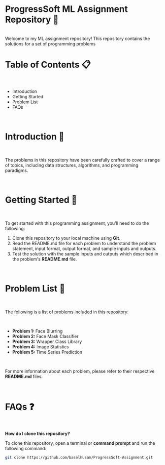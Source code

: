 # ProgressSoft ML Assignment Repository 🚀
<br>
Welcome to my ML assignment repository! This repository contains the solutions for a set of programming problems

<br>

# Table of Contents 📋

<br>

- Introduction
- Getting Started
- Problem List
- FAQs

<br>

# Introduction 📝

<br>

The problems in this repository have been carefully crafted to cover a range of topics, including data structures, algorithms, and programming paradigms. 

<br>

# Getting Started 🚀

<br>

To get started with this programming assignment, you'll need to do the following:

1. Clone this repository to your local machine using **Git**.
2. Read the README.md file for each problem to understand the problem statement, input format, output format, and sample inputs and outputs.
3. Test the solution with the sample inputs and outputs which described in the problem's **README.md** file.

<br>

# Problem List 📃

<br>

The following is a list of problems included in this repository:

<br>

- **Problem 1:** Face Blurring
- **Problem 2:** Face Mask Classifier
- **Problem 3:** Wrapper Class Library
- **Problem 4:** Image Statistics
- **Problem 5:** Time Series Prediction

<br> 

For more information about each problem, please refer to their respective **README.md** files.

<br>

# FAQs ❓

<br>

**How do I clone this repository?** <br>

To clone this repository, open a terminal or **command prompt** and run the following command:

``` bash
git clone https://github.com/baselhusam/ProgressSoft-Assignment.git
```
